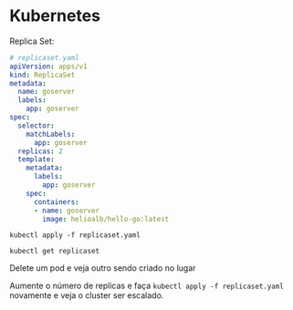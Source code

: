 # Kubernetes

Replica Set:

```yaml
# replicaset.yaml
apiVersion: apps/v1
kind: ReplicaSet
metadata:
  name: goserver
  labels:
    app: goserver
spec:
  selector:
    matchLabels:
      app: goserver
  replicas: 2
  template:
    metadata:
      labels:
        app: goserver
    spec:
      containers:
      - name: goserver
        image: helioalb/hello-go:latest
```

```shell
kubectl apply -f replicaset.yaml
```

```shell
kubectl get replicaset
```

Delete um pod e veja outro sendo criado no lugar

Aumente o número de replicas e faça `kubectl apply -f replicaset.yaml` novamente e veja o cluster ser escalado.
